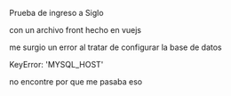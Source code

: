 Prueba de ingreso a Siglo


con un archivo front hecho en vuejs


me surgio un error al tratar de configurar la base de datos 

KeyError: 'MYSQL_HOST'

no encontre por que me pasaba eso 
